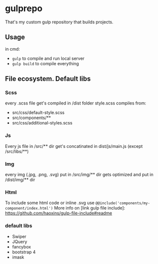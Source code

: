 # gulprepo
That's my custom gulp repository that builds projects.
## Usage
in cmd:
 - `gulp` to compile and run local server
 - `gulp build` to compile everything

## File ecosystem. Default libs

### Scss
every .scss file get's compiled in /dist folder
style.scss compiles from:
 - src/css/default-style.scss
 - src/components/**
 - src/css/additional-styles.scss

### Js
Every js file in /src/** dir get's concatinated in dist/js/main.js (except /src/libs/**)

### Img
every img (.jpg, .png, .svg) put in /src/img/** dir gets optimized and put in /dist/img/** dir

### Html
To include some html code or inline .svg use
`@@include('components/my-component/index.html')`
More info on [link gulp file include]: https://github.com/haoxins/gulp-file-include#readme

### default libs
 - Swiper
 - JQuery
 - fancybox
 - bootstrap 4
 - imask
